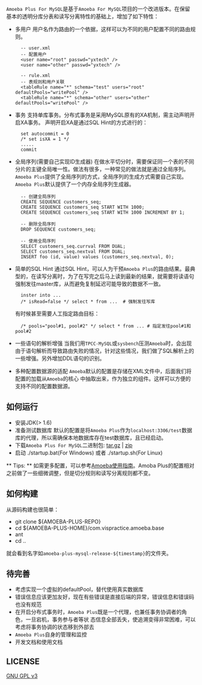 
`Amoeba Plus For MySQL`是基于`Amoeba For MySQL`项目的一个改进版本。在保留
基本的透明分库分表和读写分离特性的基础上，增加了如下特性：

- 多用户
  用户名作为路由的一个依据，这样可以为不同的用户配置不同的路由规则。

        -- user.xml
        -- 配置用户
        <user name="root" passwd="yxtech" />
        <user name="other" passwd="yxtech" />

        -- rule.xml
        -- 表规则和用户关联
        <tableRule name="*" schema="test" users="root" defaultPools="writePool" />
        <tableRule name="*" schema="other" users="other" defaultPools="writePool" />

- 事务
  支持单库事务。分布式事务是采用MySQL原有的XA机制，需主动声明开启XA事务。
  声明开启XA是通过SQL Hint的方式进行的：

        set autocommit = 0
        /* set isXA = 1 */
        .....
        commit

- 全局序列(需要自己实现ID生成器)
  在做水平切分时，需要保证同一个表的不同分片的主键全局唯一性。做法有很多，一种常见的做法就是通过全局序列。`Amoeba Plus`提供了全局序列的方式，全局序列的生成方式需要自己实现。`Amoeba Plus`默认提供了一个内存全局序列生成器。

        -- 创建全局序列
        CREATE SEQUENCE customers_seq;
        CREATE SEQUENCE customers_seq START WITH 1000;
        CREATE SEQUENCE customers_seq START WITH 1000 INCREMENT BY 1;

        -- 删除全局序列
        DROP SEQUENCE customers_seq;

        -- 使用全局序列
        SELECT customers_seq.currval FROM DUAL;
        SELECT customers_seq.nextval FROM DUAL;
        INSERT foo (id, value) values (customers_seq.nextval, 0);

- 简单的SQL Hint
  通过SQL Hint，可以人为干预`Amoeba Plus`的路由结果。最典型的，在读写分离时，为了在写完之后马上读到最新的结果，就需要将读语句强制发往master库，从而避免复制延迟可能导致的数据不一致。

        inster into ...
        /* isRead=false */ select * from ...  # 强制发往写库

   有时候甚至需要人工指定路由目标：

        /* pools="pool#1, pool#2" */ select * from ... # 指定发往pool#1和pool#2

- 一些语句的解析增强
  当我们用`TPCC-MySQL`或`sysbench`压测`Amoeba`时，会出现由于语句解析而导致路由失败的情况，针对这些情况，我们做了SQL解析上的一些增强。另外增加DDL语句的识别。

- 多种配置数据源的适配
  `Amoeba`默认的配置是存储在XML文件中，后面我们将配置的加载从`Amoeba`的核心
  中抽取出来，作为独立的组件。这样可以方便的支持不同的配置数据源。

## 如何运行 ##

- 安装JDK(> 1.6)
- 准备测试数据库
  默认的配置是将`Amoeba Plus`作为`localhost:3306/test`数据库的代理，所以需确保本地数据库存在test数据库，且已经启动。
- 下载`Amoeba Plus For MySQL`二进制包: [tar.gz](https://github.com/vispractice/Amoeba-Plus-For-MySQL/blob/master/release/amoeba-plus-mysql-1.0-RC1.tar.gz "tar.gz") | [zip](https://github.com/vispractice/Amoeba-Plus-For-MySQL/blob/master/release/amoeba-plus-mysql-1.0-RC1.zip)
- 启动
  ./startup.bat(For Windows)
  或者
  ./startup.sh(For Linux)

** Tips: ** 如需更多配置，可以参考[Amoeba使用指南](http://docs.hexnova.com/amoeba/ "Amoeba使用指南")。Amoba Plus的配置相对之前做了一些细微调整，但是切分规则和读写分离规则都不变。

## 如何构建 ##

从源码构建也很简单：

- git clone ${AMOEBA-PLUS-REPO}
- cd ${AMOEBA-PLUS-HOME}/com.vispractice.amoeba.base
- ant
- cd ..

就会看到名字如`amoeba-plus-mysql-release-${timestamp}`的文件夹。

## 待完善  ##
- 考虑实现一个虚拟的defaultPool，替代使用真实数据库
- 错误信息应该更加友好，现在有些错误是直接后端的异常，错误信息和错误码也没有规范
- 在开启分布式事务时，`Amoeba Plus`既是一个代理，也兼任事务协调者的角色，一旦宕机，事务参与者等状  态信息全部丢失，使追溯变得非常困难，可以考虑将事务协调的状态移到外部去
- `Amoeba Plus`自身的管理和监控
- 开发文档和使用文档

## LICENSE ##
[GNU GPL v3](http://www.gnu.org/licenses/gpl.html "GNU GPL v3")


